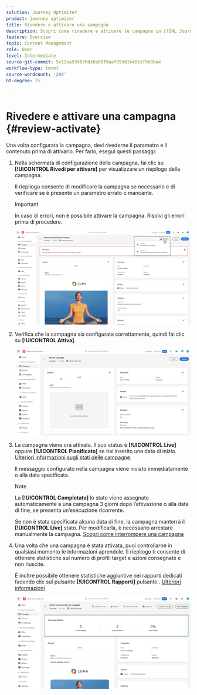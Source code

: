 ```yaml
---
solution: Journey Optimizer
product: journey optimizer
title: Rivedere e attivare una campagna
description: Scopri come rivedere e attivare le campagne in [!DNL Journey Optimizer]
feature: Overview
topic: Content Management
role: User
level: Intermediate
source-git-commit: 5c12ea559876d30a08f9aaf593d1b40b1f5b8bae
workflow-type: tm+mt
source-wordcount: '244'
ht-degree: 7%

---
```


# Rivedere e attivare una campagna {#review-activate}

Una volta configurata la campagna, devi rivederne il parametro e il contenuto prima di attivarlo. Per farlo, esegui questi passaggi:

1. Nella schermata di configurazione della campagna, fai clic su **[!UICONTROL Rivedi per attivare]** per visualizzare un riepilogo della campagna.

   Il riepilogo consente di modificare la campagna se necessario e di verificare se è presente un parametro errato o mancante.

   >[!IMPORTANT]
   >
   >In caso di errori, non è possibile attivare la campagna. Risolvi gli errori prima di procedere.

   ![](assets/create-campaign-alerts.png)

1. Verifica che la campagna sia configurata correttamente, quindi fai clic su **[!UICONTROL Attiva]**.

   ![](assets/create-campaign-review.png)

1. La campagna viene ora attivata. Il suo status è **[!UICONTROL Live]** oppure **[!UICONTROL Pianificato]** se hai inserito una data di inizio. [Ulteriori informazioni sugli stati delle campagne](get-started-with-campaigns.md#statuses).

   Il messaggio configurato nella campagna viene inviato immediatamente o alla data specificata.

   >[!NOTE]
   >
   >La **[!UICONTROL Completato]** lo stato viene assegnato automaticamente a una campagna 3 giorni dopo l’attivazione o alla data di fine, se presenta un’esecuzione ricorrente.
   >
   >Se non è stata specificata alcuna data di fine, la campagna manterrà il **[!UICONTROL Live]** stato. Per modificarla, è necessario arrestare manualmente la campagna. [Scopri come interrompere una campagna](modify-stop-campaign.md)

1. Una volta che una campagna è stata attivata, puoi controllarne in qualsiasi momento le informazioni aprendole. Il riepilogo ti consente di ottenere statistiche sul numero di profili target e azioni consegnate e non riuscite.

   È inoltre possibile ottenere statistiche aggiuntive nei rapporti dedicati facendo clic sul pulsante **[!UICONTROL Rapporti]** pulsante . [Ulteriori informazioni](../reports/campaign-global-report.md)

   ![](assets/create-campaign-summary.png)
